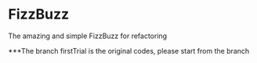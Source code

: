 FizzBuzz
========

The amazing and simple FizzBuzz for refactoring

***The branch firstTrial is the original codes, please start from the branch